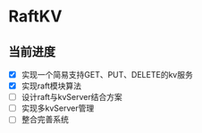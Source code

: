 # RaftKV
## 当前进度
- [x] 实现一个简易支持GET、PUT、DELETE的kv服务
- [x] 实现raft模块算法
- [ ] 设计raft与kvServer结合方案
- [ ] 实现多kvServer管理
- [ ] 整合完善系统